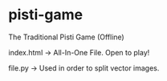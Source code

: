# pisti-game
The Traditional Pisti Game (Offline)

index.html -> All-In-One File. Open to play!

file.py -> Used in order to split vector images.
